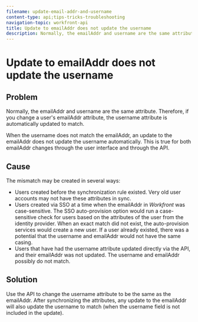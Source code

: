 ```yaml
---
filename: update-email-addr-and-username
content-type: api;tips-tricks-troubleshooting
navigation-topic: workfront-api
title: Update to emailAddr does not update the username
description: Normally, the emailAddr and username are the same attribute. Therefore, if you change a user's emailAddr attribute, the username attribute is automatically updated to match.
---
```


# Update to emailAddr does not update the username

## Problem

Normally, the emailAddr and username are the same attribute. Therefore, if you change a user's emailAddr attribute, the username attribute is automatically updated to match.

When the username does not match the emailAddr, an update to the emailAddr does not update the username automatically. This is true for both emailAddr changes through the user interface and through the API.

## Cause

The mismatch may be created in several ways:

* Users created before the synchronization rule existed. Very old user accounts may not have these attributes in sync.
* Users created via SSO at a time when the emailAddr in *Workfront* was case-sensitive. The SSO auto-provision option would run a case-sensitive check for users based on the attributes of the user from the identity provider. When an exact match did not exist, the auto-provision services would create a new user. If a user already existed, there was a potential that the username and emailAddr would not have the same casing.
* Users that have had the username attribute updated directly via the API, and their emailAddr was not updated. The username and emailAddr possibly do not match.

## Solution

Use the API&nbsp;to change the username attribute to be the same as the emailAddr. After synchronizing the attributes, any update to the emailAddr will also update the username to match (when the username field is not included in the update).
